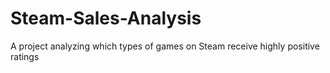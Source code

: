# Steam-Sales-Analysis
A project analyzing which types of games on Steam receive highly positive ratings
